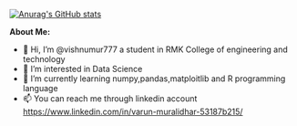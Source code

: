 
[![Anurag's GitHub stats](https://github-readme-stats.vercel.app/api?username=vishnumur777&include_all_commits=true&theme=highcontrast)](https://github.com/anuraghazra/github-readme-stats)

**About Me:**
- 👋 Hi, I’m @vishnumur777 a student in RMK College of engineering and technology
- 👀 I’m interested in Data Science
- 🌱 I’m currently learning numpy,pandas,matploitlib and R programming language
- 📫 You can reach me through linkedin account https://www.linkedin.com/in/varun-muralidhar-53187b215/

